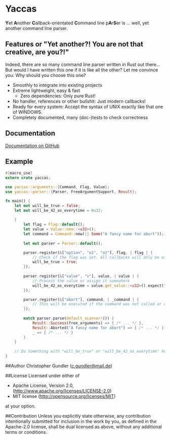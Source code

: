 # Yaccas
**Y**et **A**nother **C**allback-orientated **C**ommand line p**A**r**S**er is ... well, yet another command line parser.

## Features or "Yet another?! You are not that creative, are you?!"
Indeed, there are so many command line parser written in Rust out there... But would I have written this one if it is like all the other? 
Let me convince you: Why should you choose this one?

- Smoothly to integrate into existing projects
- Extreme lightweight, easy & fast
    - Zero dependencies: Only pure Rust!
- No handler, references or other bullshit: Just modern callbacks!
- Ready for every system: Accept the syntax of UNIX exactly like that one of WINDOWS.
- Completely documented, many (doc-)tests to check correctness
    
## Documentation
[Documentation on GitHub](https://christopher22.github.io/yaccas/yaccas/)

## Example
```Rust
#[macro_use]
extern crate yaccas;

use yaccas::arguments::{Command, Flag, Value};
use yaccas::parser::{Parser, FreeArgumentSupport, Result};

fn main() {
    let mut will_be_true = false;
    let mut will_be_42_as_everytime = 0u32;
    
    {
        let flag = Flag::default();
        let value = Value::new::<u32>();
        let command = Command::new(|| Some("A fancy name for abort"));
        
        let mut parser = Parser::default();

        parser.register(&["option", "o1", "o2"], flag, | flag | {
            // Check if the flag was set. All callbacks will only be executed if parsing was successfull!
            will_be_true = true;
        });
        
        parser.register(&["value", "v"], value, | value | {
            // Process the value or assign it somewhere
            will_be_42_as_everytime = value.get_value::<u32>().expect("The answer for everything is 42!");
        });

        parser.register(&["abort"], command, | _command | {
            // This will be executed if the command was not called or does not abort the execution.
        });
        
        match parser.parse(default_scanner!()) {
            Result::Success(free_arguments) => { /* ... */ },
            Result::Aborted("A fancy name for abort") => { /* ... */ },
            _ => { /* ... */ }
        }
    }
    
    // Do something with "will_be_true" or "will_be_42_as_everytime" here ...
}
```

##Author
Christopher Gundler (<c.gundler@mail.de>)

##License
Licensed under either of
 * Apache License, Version 2.0, (http://www.apache.org/licenses/LICENSE-2.0)
 * MIT license (http://opensource.org/licenses/MIT)
 
at your option.

##Contribution
Unless you explicitly state otherwise, any contribution intentionally submitted
for inclusion in the work by you, as defined in the Apache-2.0 license, shall be dual licensed as above, without any
additional terms or conditions.